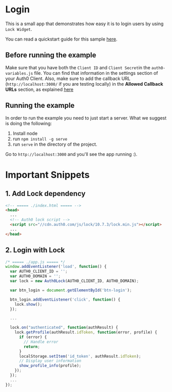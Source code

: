# Login

This is a small app that demonstrates how easy it is to login users by using `Lock Widget`.

You can read a quickstart guide for this sample [here](https://auth0.com/docs/quickstart/spa/vanillajs/01-login).

## Before running the example

Make sure that you have both the `Client ID` and `Client Secret`in the `auth0-variables.js` file. You can find that information in the settings section of your Auth0 Client. Also, make sure to add the callback URL (`http://localhost:3000/` if you are testing locally) in the **Allowed Callback URLs** section, as explained [here](https://auth0.com/docs/quickstart/spa/vanillajs/01-login#before-starting)

## Running the example

In order to run the example you need to just start a server. What we suggest is doing the following:

1. Install node
2. run `npm install -g serve`
3. run `serve` in the directory of the project.

Go to `http://localhost:3000` and you'll see the app running :).

# Important Snippets

## 1. Add Lock dependency
```html
<!-- ===== ./index.html ===== -->
<head>
  ...
  <!-- Auth0 lock script -->
  <script src="//cdn.auth0.com/js/lock/10.7.3/lock.min.js"></script>
  ...
</head>
```

## 2. Login with Lock
```javascript
/* ===== ./app.js ===== */
window.addEventListener('load', function() {
  var AUTH0_CLIENT_ID = '';
  var AUTH0_DOMAIN = '';
  var lock = new Auth0Lock(AUTH0_CLIENT_ID, AUTH0_DOMAIN);

  var btn_login = document.getElementById('btn-login');

  btn_login.addEventListener('click', function() {
    lock.show();
  });

  ...

  lock.on("authenticated", function(authResult) {
    lock.getProfile(authResult.idToken, function(error, profile) {
      if (error) {
        // Handle error
        return;
      }
      localStorage.setItem('id_token', authResult.idToken);
      // Display user information
      show_profile_info(profile);
    });
  });
  ...
});
```
